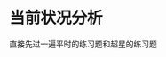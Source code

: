 <!--
 * @Author: your name
 * @Date: 2021-06-22 10:20:47
 * @LastEditTime: 2021-06-22 10:20:48
 * @LastEditors: Please set LastEditors
 * @Description: In User Settings Edit
 * @FilePath: \JuniorLesson_SecondTerm\EmbeddedSystem\Review.md
-->

# 当前状况分析

直接先过一遍平时的练习题和超星的练习题

